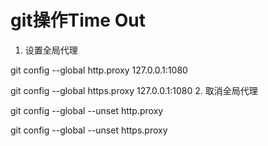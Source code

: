 # git操作Time Out
1. 设置全局代理

  git config --global http.proxy 127.0.0.1:1080
  
  git config --global https.proxy 127.0.0.1:1080
2. 取消全局代理

  git config --global --unset http.proxy
  
  git config --global --unset https.proxy
